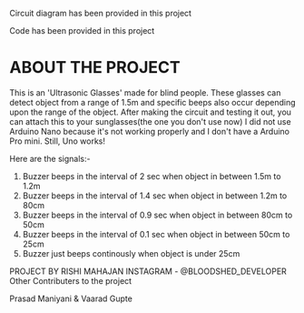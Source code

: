 Circuit diagram has been provided in this project

Code has been provided in this project

# ABOUT THE PROJECT
This is an 'Ultrasonic Glasses' made for blind people. These glasses can
detect object from a range of 1.5m and specific beeps also occur
depending upon the range of the object.
After making the circuit and testing it out, you can attach this to your
sunglasses(the one you don't use now) 
I did not use Arduino Nano because it's not working properly and I don't have a 
Arduino Pro mini. Still, Uno works!

Here are the signals:-
1) Buzzer beeps in the interval of 2 sec when object in between 1.5m to 1.2m
2) Buzzer beeps in the interval of 1.4 sec when object in between 1.2m to 80cm
3) Buzzer beeps in the interval of 0.9 sec when object in between 80cm to 50cm
4) Buzzer beeps in the interval of 0.1 sec when object in between 50cm to 25cm
5) Buzzer just beeps continously when object is under 25cm

PROJECT BY RISHI MAHAJAN
INSTAGRAM - @BLOODSHED_DEVELOPER
Other Contributers to the project

Prasad Maniyani & Vaarad Gupte

